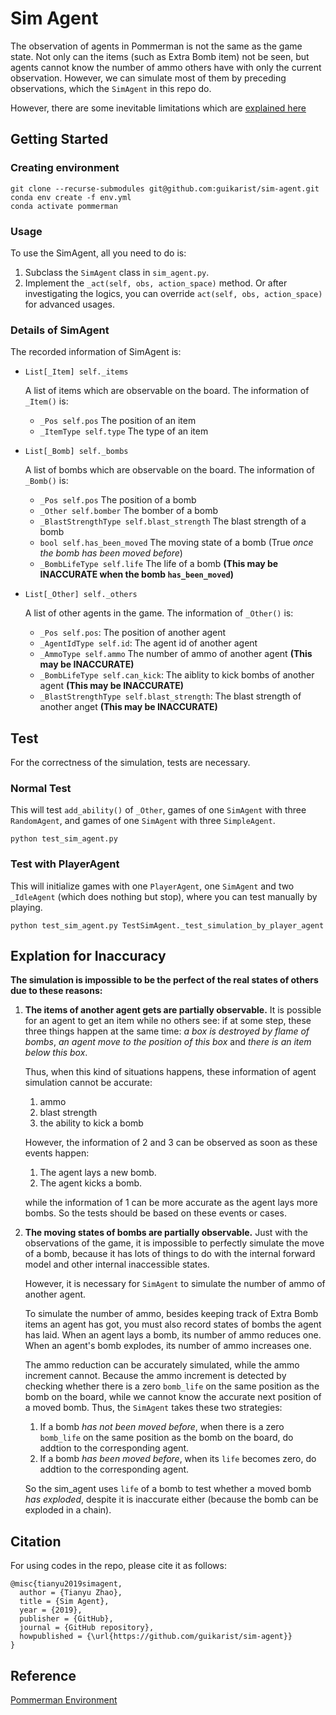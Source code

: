 # Sim Agent

The observation of agents in Pommerman is not the same as the game state. Not only can the items (such as Extra Bomb item) not be seen, but agents cannot know the number of ammo others have with only the current observation. However, we can simulate most of them by preceding observations, which the `SimAgent` in this repo do.

However, there are some inevitable limitations which are [explained here](#explation-for-inaccuracy)

## Getting Started

### Creating environment

```
git clone --recurse-submodules git@github.com:guikarist/sim-agent.git
conda env create -f env.yml
conda activate pommerman
```

### Usage

To use the SimAgent, all you need to do is:
1. Subclass the `SimAgent` class in `sim_agent.py`.
1. Implement the `_act(self, obs, action_space)` method. Or after investigating the logics, you can override `act(self, obs, action_space)` for advanced usages. 

### Details of SimAgent

The recorded information of SimAgent is:

* `List[_Item] self._items`

    A list of items which are observable on the board. The information of `_Item()` is:

    * `_Pos self.pos` The position of an item
    * `_ItemType self.type` The type of an item

* `List[_Bomb] self._bombs`

    A list of bombs which are observable on the board. The information of `_Bomb()` is:

    * `_Pos self.pos` The position of a bomb
    * `_Other self.bomber` The bomber of a bomb
    * `_BlastStrengthType self.blast_strength` The blast strength of a bomb
    * `bool self.has_been_moved` The moving state of a bomb (True *once the bomb has been moved before*)
    * `_BombLifeType self.life` The life of a bomb **(This may be INACCURATE when the bomb `has_been_moved`)**

* `List[_Other] self._others`

    A list of other agents in the game. The information of `_Other()` is:

    * `_Pos self.pos`: The position of another agent
    * `_AgentIdType self.id`: The agent id of another agent
    * `_AmmoType self.ammo` The number of ammo of another agent **(This may be INACCURATE)**
    * `_BombLifeType self.can_kick`: The aiblity to kick bombs of another agent **(This may be INACCURATE)**
    * `_BlastStrengthType self.blast_strength`: The blast strength of another anget **(This may be INACCURATE)**

## Test

For the correctness of the simulation, tests are necessary.

### Normal Test

This will test `add_ability()` of `_Other`, games of one `SimAgent` with three `RandomAgent`, and games of one `SimAgent` with three `SimpleAgent`.

```
python test_sim_agent.py
```

### Test with PlayerAgent

This will initialize games with one `PlayerAgent`, one `SimAgent` and two `_IdleAgent` (which does nothing but stop), where you can test manually by playing.

```
python test_sim_agent.py TestSimAgent._test_simulation_by_player_agent
```

## Explation for Inaccuracy

**The simulation is impossible to be the perfect of the real states of others due to these reasons:**

1.  **The items of another agent gets are partially observable.** It is possible for an agent to get an item while no others see: if at some step, these three things happen at the same time: *a box is destroyed by flame of bombs*, *an agent move to the position of this box* and *there is an item below this box*.

    Thus, when this kind of situations happens, these information of agent simulation cannot be accurate:

    1. ammo
    1. blast strength
    1. the ability to kick a bomb

    However, the information of 2 and 3 can be observed as soon as these events happen:

    1. The agent lays a new bomb.
    1. The agent kicks a bomb.

    while the information of 1 can be more accurate as the agent lays more bombs. So the tests should be based on these events or cases.

2.  **The moving states of bombs are partially observable.** Just with the observations of the game, it is impossible to perfectly simulate the move of a bomb, because it has lots of things to do with the internal forward model and other internal inaccessible states.

    However, it is necessary for `SimAgent` to simulate the number of ammo of another agent.

    To simulate the number of ammo, besides keeping track of Extra Bomb items an agent has got, you must also record states of bombs the agent has laid. When an agent lays a bomb, its number of ammo reduces one. When an agent's bomb explodes, its number of ammo increases one.

    The ammo reduction can be accurately simulated, while the ammo increment cannot. Because the ammo increment is detected by checking whether there is a zero `bomb_life` on the same position as the bomb on the board, while we cannot know the accurate next position of a moved bomb. Thus, the `SimAgent` takes these two strategies:

    1. If a bomb *has not been moved before*, when there is a zero `bomb_life` on the same position as the bomb on the board, do addtion to the corresponding agent.
    1. If a bomb *has been moved before*, when its `life` becomes zero, do addtion to the corresponding agent.

    So the sim_agent uses `life` of a bomb to test whether a moved bomb *has exploded*, despite it is inaccurate either (because the bomb can be exploded in a chain).

## Citation

For using codes in the repo, please cite it as follows:
```
@misc{tianyu2019simagent,
  author = {Tianyu Zhao},
  title = {Sim Agent},
  year = {2019},
  publisher = {GitHub},
  journal = {GitHub repository},
  howpublished = {\url{https://github.com/guikarist/sim-agent}}
}
```

## Reference

[Pommerman Environment](https://www.pommerman.com/)
